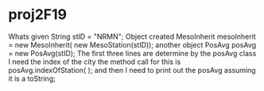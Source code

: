 # proj2F19
Whats given 
String stID = "NRMN";
Object created
MesoInherit mesoInherit = new MesoInherit( new MesoStation(stID));
another object
PosAvg posAvg = new PosAvg(stID);
The first three lines are determine by the posAvg class
I need the index of the city 
the method call for this is posAvg.indexOfStation( );
and then I need to print out the posAvg assuming it is a toString;
